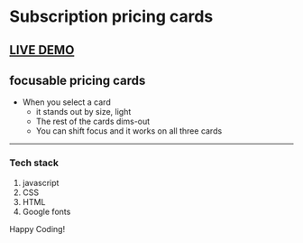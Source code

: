 # Subscription pricing cards

## [LIVE DEMO](https://didier187.github.io/scrimbaPricingCards/)

## focusable pricing cards
- When you select a card 
	- it stands out by size, light
	- The rest of the cards dims-out 
	- You can shift focus and it works on all three cards


___
### Tech stack
1. javascript
2. CSS
3. HTML
4. Google fonts

Happy Coding!
